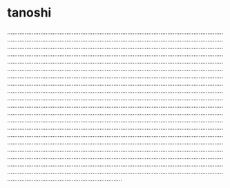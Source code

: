 # tanoshi
..................................................................................................................................................................................................................................................................................................................................................................................................................................................................................................................................................................................................................................................................................................................................................................................................................................................................................................................................................................................................................................................................................................................................................................................................................................................................................................................................................................................................................................................................................................................................................................................................................................................................................................................................................................................................................................................................................................................................................................................................................................................................................................................................................................................................................................................................................................................................................................................................................................................................................................................................................................................................................................................